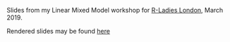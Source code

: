 Slides from my Linear Mixed Model workshop for [R-Ladies London](https://www.meetup.com/rladies-london/), March 2019.

Rendered slides may be found [here](https://athanasiamo.github.io/RLadies-London-LMM-2019/#1)
